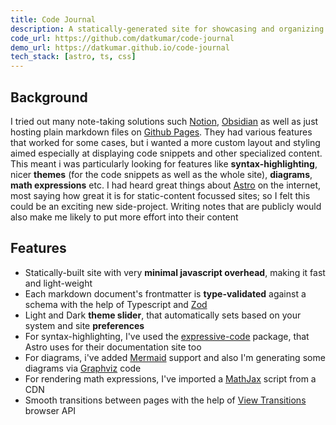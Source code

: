 ```yaml
---
title: Code Journal
description: A statically-generated site for showcasing and organizing my coding notes, with personalized formatting and syntax highlighting for better readability and structure
code_url: https://github.com/datkumar/code-journal
demo_url: https://datkumar.github.io/code-journal
tech_stack: [astro, ts, css]
---
```


## Background

I tried out many note-taking solutions such [Notion](https://www.notion.so/product), [Obsidian](https://obsidian.md/) as well as just hosting plain markdown files on [Github Pages](https://pages.github.com/). They had various features that worked for some cases, but i wanted a more custom layout and styling aimed especially at displaying code snippets and other specialized content. This meant i was particularly looking for features like **syntax-highlighting**, nicer **themes** (for the code snippets as well as the whole site), **diagrams**, **math expressions** etc. I had heard great things about [Astro](https://astro.build/) on the internet, most saying how great it is for static-content focussed sites; so I felt this could be an exciting new side-project. Writing notes that are publicly would also make me likely to put more effort into their content

## Features

- Statically-built site with very **minimal javascript overhead**, making it fast and light-weight
- Each markdown document's frontmatter is **type-validated** against a schema with the help of Typescript and [Zod](https://zod.dev/)
- Light and Dark **theme slider**, that automatically sets based on your system and site **preferences**
- For syntax-highlighting, I've used the [expressive-code](https://expressive-code.com/) package, that Astro uses for their documentation site too
- For diagrams, i've added [Mermaid](https://mermaid.js.org/) support and also I'm generating some diagrams via [Graphviz](https://graphviz.org/) code
- For rendering math expressions, I've imported a [MathJax](https://www.mathjax.org/) script from a CDN
- Smooth transitions between pages with the help of [View Transitions](https://developer.mozilla.org/en-US/docs/Web/API/View_Transitions_API) browser API
